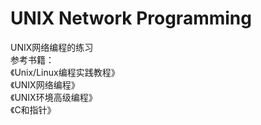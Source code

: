 # UNIX Network Programming
UNIX网络编程的练习<br>
参考书籍： <br>
《Unix/Linux编程实践教程》 <br>
《UNIX网络编程》 <br>
《UNIX环境高级编程》<br>
《C和指针》

